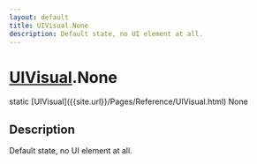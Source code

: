 ```yaml
---
layout: default
title: UIVisual.None
description: Default state, no UI element at all.
---
```

# [UIVisual]({{site.url}}/Pages/Reference/UIVisual.html).None

<div class='signature' markdown='1'>
static [UIVisual]({{site.url}}/Pages/Reference/UIVisual.html) None
</div>

## Description
Default state, no UI element at all.

